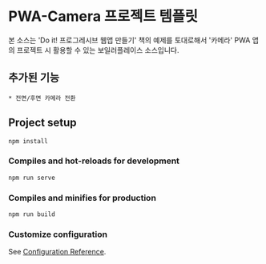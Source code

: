 # PWA-Camera 프로젝트 템플릿

본 소스는 'Do it! 프로그레시브 웹앱 만들기' 책의 예제를 토대로해서 '카메라' PWA 앱의 프로젝트 시 활용할 수 있는 보일러플레이스 소스입니다.

## 추가된 기능
```
* 전면/후면 카메라 전환
```

## Project setup
```
npm install
```

### Compiles and hot-reloads for development
```
npm run serve
```

### Compiles and minifies for production
```
npm run build
```

### Customize configuration
See [Configuration Reference](https://cli.vuejs.org/config/).
